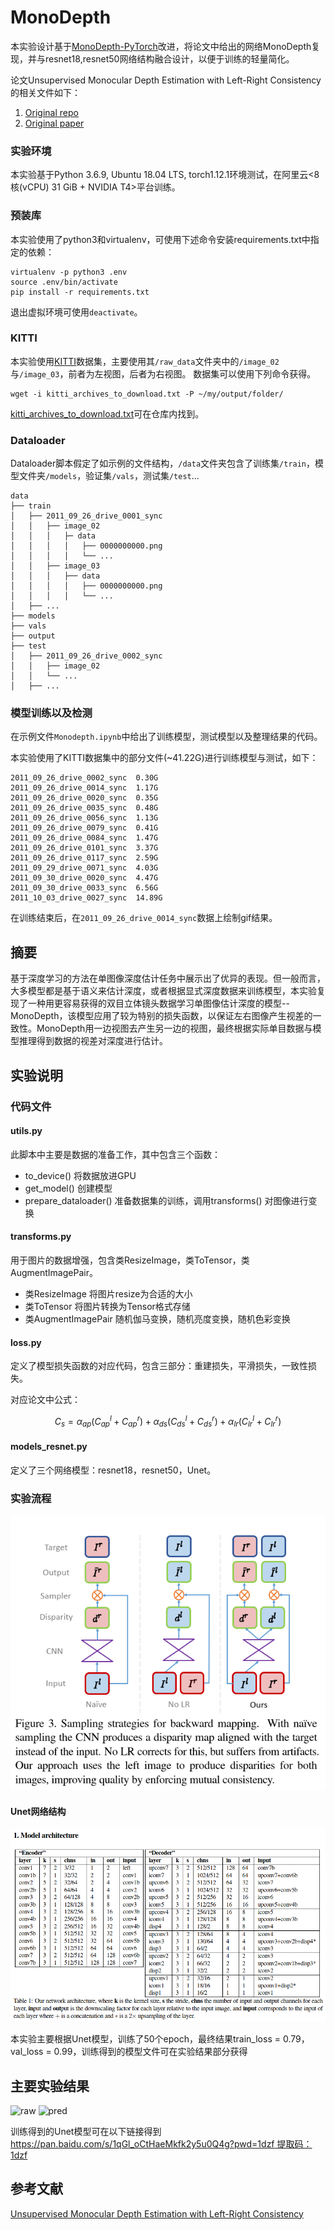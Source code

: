 # MonoDepth

本实验设计基于[MonoDepth-PyTorch](https://github.com/OniroAI/MonoDepth-PyTorch/)改进，将论文中给出的网络MonoDepth复现，并与resnet18,resnet50网络结构融合设计，以便于训练的轻量简化。

论文Unsupervised Monocular Depth Estimation with Left-Right Consistency的相关文件如下：

1. [Original repo](https://github.com/mrharicot/monodepth)
2. [Original paper](https://arxiv.org/abs/1609.03677)

### 实验环境

本实验基于Python 3.6.9, Ubuntu 18.04 LTS, torch1.12.1环境测试，在阿里云<8核(vCPU) 31 GiB + NVIDIA T4>平台训练。

### 预装库

本实验使用了python3和virtualenv，可使用下述命令安装requirements.txt中指定的依赖：

```shell
virtualenv -p python3 .env
source .env/bin/activate
pip install -r requirements.txt
```

退出虚拟环境可使用`deactivate`。

### KITTI

本实验使用[KITTI](https://www.cvlibs.net/datasets/kitti/)数据集，主要使用其`/raw_data`文件夹中的`/image_02`与`/image_03`，前者为左视图，后者为右视图。
数据集可以使用下列命令获得。

```shell
wget -i kitti_archives_to_download.txt -P ~/my/output/folder/
```

[kitti_archives_to_download.txt](https://github.com/Wr0ne/monodepth_pytorch/blob/main/kitti_archives_to_download.txt)可在仓库内找到。

### Dataloader

Dataloader脚本假定了如示例的文件结构，`/data`文件夹包含了训练集`/train`，模型文件夹`/models`，验证集`/vals`，测试集`/test`...

```shell
data
├── train
│   ├── 2011_09_26_drive_0001_sync
│   │   ├── image_02
│   │   │   ├─ data
│   │   │   │   ├── 0000000000.png
│   │   │   │   └── ...
│   │   ├── image_03
│   │   │   ├── data
│   │   │   │   ├── 0000000000.png
│   │   │   │   └── ...
│   ├── ...
├── models
├── vals
├── output
├── test
│   ├── 2011_09_26_drive_0002_sync
│   │   ├── image_02
│   │   └── ...
│   ├── ...
```

### 模型训练以及检测

在示例文件`Monodepth.ipynb`中给出了训练模型，测试模型以及整理结果的代码。

本实验使用了KITTI数据集中的部分文件(~41.22G)进行训练模型与测试，如下：

```shell
2011_09_26_drive_0002_sync  0.30G
2011_09_26_drive_0014_sync  1.17G
2011_09_26_drive_0020_sync  0.35G
2011_09_26_drive_0035_sync  0.48G
2011_09_26_drive_0056_sync  1.13G
2011_09_26_drive_0079_sync  0.41G
2011_09_26_drive_0084_sync  1.47G
2011_09_26_drive_0101_sync  3.37G
2011_09_26_drive_0117_sync  2.59G
2011_09_29_drive_0071_sync  4.03G
2011_09_30_drive_0020_sync  4.47G
2011_09_30_drive_0033_sync  6.56G
2011_10_03_drive_0027_sync  14.89G
```

在训练结束后，在`2011_09_26_drive_0014_sync`数据上绘制gif结果。

## 摘要

基于深度学习的方法在单图像深度估计任务中展示出了优异的表现。但一般而言，大多模型都是基于语义来估计深度，或者根据显式深度数据来训练模型，本实验复现了一种用更容易获得的双目立体镜头数据学习单图像估计深度的模型--MonoDepth，该模型应用了较为特别的损失函数，以保证左右图像产生视差的一致性。MonoDepth用一边视图去产生另一边的视图，最终根据实际单目数据与模型推理得到数据的视差对深度进行估计。

## 实验说明

### 代码文件

#### utils.py

此脚本中主要是数据的准备工作，其中包含三个函数：

+ to_device() 将数据放进GPU
+ get_model() 创建模型
+ prepare_dataloader() 准备数据集的训练，调用transforms() 对图像进行变换

#### transforms.py

用于图片的数据增强，包含类ResizeImage，类ToTensor，类AugmentImagePair。

+ 类ResizeImage 将图片resize为合适的大小
+ 类ToTensor 将图片转换为Tensor格式存储
+ 类AugmentImagePair 随机伽马变换，随机亮度变换，随机色彩变换

#### loss.py

定义了模型损失函数的对应代码，包含三部分：重建损失，平滑损失，一致性损失。

对应论文中公式：

$$
C_s = \alpha_{ap} (C_{ap}^{l} + C_{ap}^{r}) + \alpha_{ds} (C_{ds}^{l} + C_{ds}^{r}) + \alpha_{lr} (C_{lr}^{l} + C_{lr}^{r})
$$

#### models_resnet.py

定义了三个网络模型：resnet18，resnet50，Unet。

### 实验流程

![Depth_Estimation_Network](README_FILE/Depth_Estimation_Network.png)

#### Unet网络结构

![Model_architecture](README_FILE/Model_architecture.png)

本实验主要根据Unet模型，训练了50个epoch，最终结果train_loss = 0.79，val_loss = 0.99，训练得到的模型文件可在实验结果部分获得

## 主要实验结果

![raw](README_FILE/raw.gif)
![pred](README_FILE/pred.gif)

训练得到的Unet模型可在以下链接得到
[https://pan.baidu.com/s/1qGl_oCtHaeMkfk2y5u0Q4g?pwd=1dzf 提取码：1dzf](https://pan.baidu.com/s/1qGl_oCtHaeMkfk2y5u0Q4g?pwd=1dzf)

## 参考文献

[Unsupervised Monocular Depth Estimation with Left-Right Consistency](README_FILE/MonoDepth_paper.pdf)

